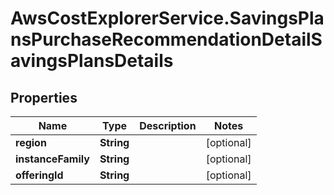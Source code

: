 # AwsCostExplorerService.SavingsPlansPurchaseRecommendationDetailSavingsPlansDetails

## Properties

Name | Type | Description | Notes
------------ | ------------- | ------------- | -------------
**region** | **String** |  | [optional] 
**instanceFamily** | **String** |  | [optional] 
**offeringId** | **String** |  | [optional] 


